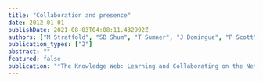 ```yaml
---
title: "Collaboration and presence"
date: 2012-01-01
publishDate: 2021-08-03T04:08:11.432992Z
authors: ["M Stratfold", "SB Shum", "T Sumner", "J Domingue", "P Scott"]
publication_types: ["2"]
abstract: ""
featured: false
publication: "*The Knowledge Web: Learning and Collaborating on the Net*"
---
```


